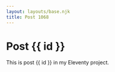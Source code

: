 ```yaml
---
layout: layouts/base.njk
title: Post 1068
---
```


# Post {{ id }}

This is post {{ id }} in my Eleventy project.
